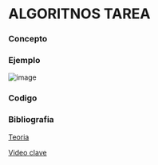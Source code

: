 # ALGORITNOS TAREA

### Concepto
 


### Ejemplo 
![image](https://user-images.githubusercontent.com/102009436/193949788-a30ae70a-31f3-407b-8d6e-653f8edd9d18.png)

### Codigo

### Bibliografia 
[Teoria](https://oiaunlam.wordpress.com/2016/05/02/trie/)

[Video clave](https://www.youtube.com/watch?v=-urNrIAQnNo)
